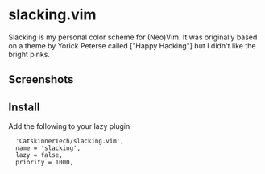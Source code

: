 # slacking.vim

Slacking is my personal color scheme for (Neo)Vim. 
It was originally based on a theme by Yorick Peterse called ["Happy Hacking"] but I didn't like the bright pinks.

## Screenshots

## Install
Add the following to your lazy plugin
```
  'CatskinnerTech/slacking.vim',
  name = 'slacking',
  lazy = false,
  priority = 1000,
```
